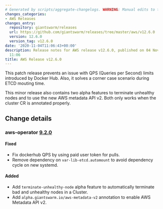 ```yaml
---
# Generated by scripts/aggregate-changelogs. WARNING: Manual edits to this files will be overwritten.
changes_categories:
- AWS Releases
changes_entry:
  repository: giantswarm/releases
  url: https://github.com/giantswarm/releases/tree/master/aws/v12.6.0
  version: 12.6.0
  version_tag: v12.6.0
date: '2020-11-04T11:06:43+00:00'
description: Release notes for AWS release v12.6.0, published on 04 November 2020,
  11:06
title: AWS Release v12.6.0
---
```


This patch release prevents an issue with QPS (Queries per Second) limits introduced by Docker Hub. Also, it solves a corner case scenario during ETCD mouting time.

This minor release also contains two alpha features to terminate unhealthy nodes and to use the new AWS metadata API v2. Both only works when the cluster CR is annotated properly.

## Change details

### aws-operator [9.2.0](https://github.com/giantswarm/aws-operator/releases/tag/v9.2.0)

#### Fixed

- Fix dockerhub QPS by using paid user token for pulls.
- Remove dependency on `var-lib-etcd.automount` to avoid dependency cycle on
  new systemd.

#### Added

- Add `terminate-unhealthy-node` alpha feature to automatically terminate bad and
  unhealthy nodes in a Cluster.
- Add `alpha.giantswarm.io/aws-metadata-v2` annotation to enable AWS Metadata API v2.
